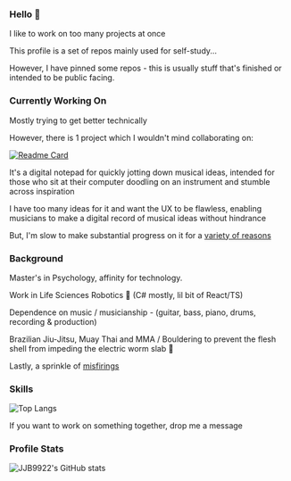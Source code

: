 ### Hello 🤠

I like to work on too many projects at once

This profile is a set of repos mainly used for self-study...

However, I have pinned some repos - this is usually stuff that's finished or intended to be public facing.

### Currently Working On

Mostly trying to get better technically

However, there is 1 project which I wouldn't mind collaborating on:

[![Readme Card](https://github-readme-stats.vercel.app/api/pin/?username=JJB9922&repo=MusiDoodle)](https://github.com/JJB9922/MusiDoodle)

It's a digital notepad for quickly jotting down musical ideas, intended for those who sit at their computer doodling on an instrument and stumble across inspiration

I have too many ideas for it and want the UX to be flawless, enabling musicians to make a digital record of musical ideas without hindrance

But, I'm slow to make substantial progress on it for a [variety of reasons](https://www.youtube.com/watch?v=68W2fzN3ZiU)

### Background

Master's in Psychology, affinity for technology.

Work in Life Sciences Robotics 🤖 (C# mostly, lil bit of React/TS)

Dependence on music / musicianship - (guitar, bass, piano, drums, recording & production)

Brazilian Jiu-Jitsu, Muay Thai and MMA / Bouldering to prevent the flesh shell from impeding the electric worm slab 🧠

Lastly, a sprinkle of [misfirings](https://pubmed.ncbi.nlm.nih.gov/31536037/)

### Skills

![Top Langs](https://github-readme-stats.vercel.app/api/top-langs/?username=JJB9922&layout=compact)

If you want to work on something together, drop me a message

### Profile Stats

![JJB9922's GitHub stats](https://github-readme-stats.vercel.app/api?username=JJB9922&show_icons=true&theme=dracula&rank_icon=github&bg_color=30,4375e9,43e9b7&title_color=fff&text_color=fff&hide=contribs,issues,prs)




